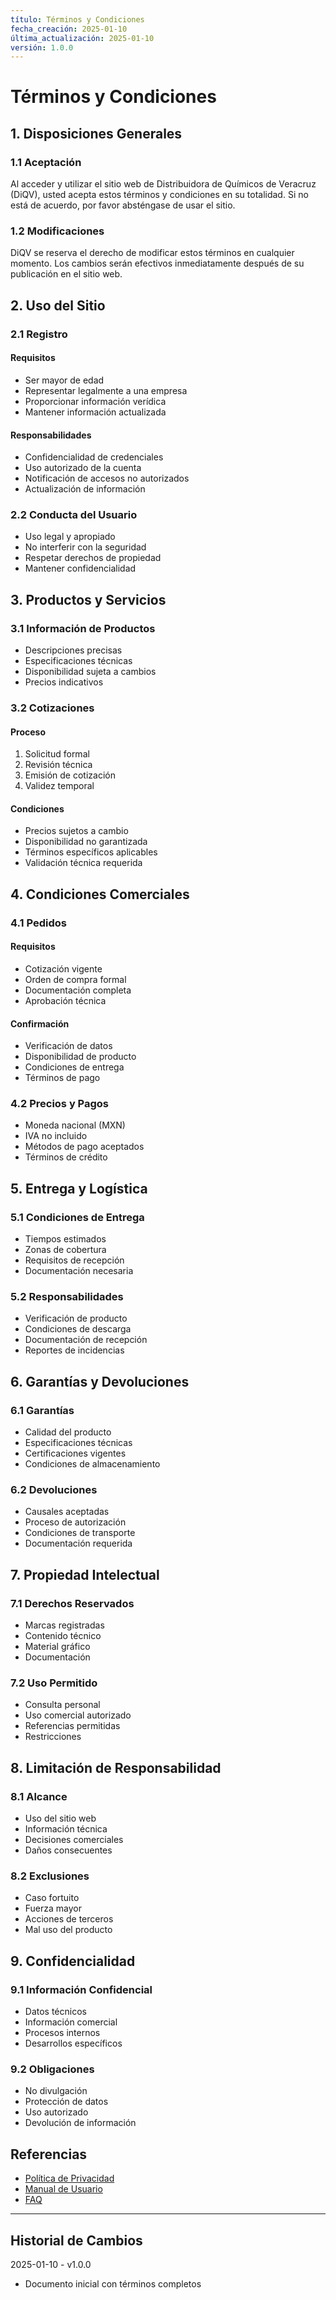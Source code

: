 ```yaml
---
título: Términos y Condiciones
fecha_creación: 2025-01-10
última_actualización: 2025-01-10
versión: 1.0.0
---
```


# Términos y Condiciones

## 1. Disposiciones Generales

### 1.1 Aceptación
Al acceder y utilizar el sitio web de Distribuidora de Químicos de Veracruz (DiQV), usted acepta estos términos y condiciones en su totalidad. Si no está de acuerdo, por favor absténgase de usar el sitio.

### 1.2 Modificaciones
DiQV se reserva el derecho de modificar estos términos en cualquier momento. Los cambios serán efectivos inmediatamente después de su publicación en el sitio web.

## 2. Uso del Sitio

### 2.1 Registro
#### Requisitos
- Ser mayor de edad
- Representar legalmente a una empresa
- Proporcionar información verídica
- Mantener información actualizada

#### Responsabilidades
- Confidencialidad de credenciales
- Uso autorizado de la cuenta
- Notificación de accesos no autorizados
- Actualización de información

### 2.2 Conducta del Usuario
- Uso legal y apropiado
- No interferir con la seguridad
- Respetar derechos de propiedad
- Mantener confidencialidad

## 3. Productos y Servicios

### 3.1 Información de Productos
- Descripciones precisas
- Especificaciones técnicas
- Disponibilidad sujeta a cambios
- Precios indicativos

### 3.2 Cotizaciones
#### Proceso
1. Solicitud formal
2. Revisión técnica
3. Emisión de cotización
4. Validez temporal

#### Condiciones
- Precios sujetos a cambio
- Disponibilidad no garantizada
- Términos específicos aplicables
- Validación técnica requerida

## 4. Condiciones Comerciales

### 4.1 Pedidos
#### Requisitos
- Cotización vigente
- Orden de compra formal
- Documentación completa
- Aprobación técnica

#### Confirmación
- Verificación de datos
- Disponibilidad de producto
- Condiciones de entrega
- Términos de pago

### 4.2 Precios y Pagos
- Moneda nacional (MXN)
- IVA no incluido
- Métodos de pago aceptados
- Términos de crédito

## 5. Entrega y Logística

### 5.1 Condiciones de Entrega
- Tiempos estimados
- Zonas de cobertura
- Requisitos de recepción
- Documentación necesaria

### 5.2 Responsabilidades
- Verificación de producto
- Condiciones de descarga
- Documentación de recepción
- Reportes de incidencias

## 6. Garantías y Devoluciones

### 6.1 Garantías
- Calidad del producto
- Especificaciones técnicas
- Certificaciones vigentes
- Condiciones de almacenamiento

### 6.2 Devoluciones
- Causales aceptadas
- Proceso de autorización
- Condiciones de transporte
- Documentación requerida

## 7. Propiedad Intelectual

### 7.1 Derechos Reservados
- Marcas registradas
- Contenido técnico
- Material gráfico
- Documentación

### 7.2 Uso Permitido
- Consulta personal
- Uso comercial autorizado
- Referencias permitidas
- Restricciones

## 8. Limitación de Responsabilidad

### 8.1 Alcance
- Uso del sitio web
- Información técnica
- Decisiones comerciales
- Daños consecuentes

### 8.2 Exclusiones
- Caso fortuito
- Fuerza mayor
- Acciones de terceros
- Mal uso del producto

## 9. Confidencialidad

### 9.1 Información Confidencial
- Datos técnicos
- Información comercial
- Procesos internos
- Desarrollos específicos

### 9.2 Obligaciones
- No divulgación
- Protección de datos
- Uso autorizado
- Devolución de información

## Referencias
- [Política de Privacidad](01_privacidad.md)
- [Manual de Usuario](../01_manuales/01_guia_usuario.md)
- [FAQ](../01_manuales/02_faq.md)

---
## Historial de Cambios
2025-01-10 - v1.0.0
- Documento inicial con términos completos